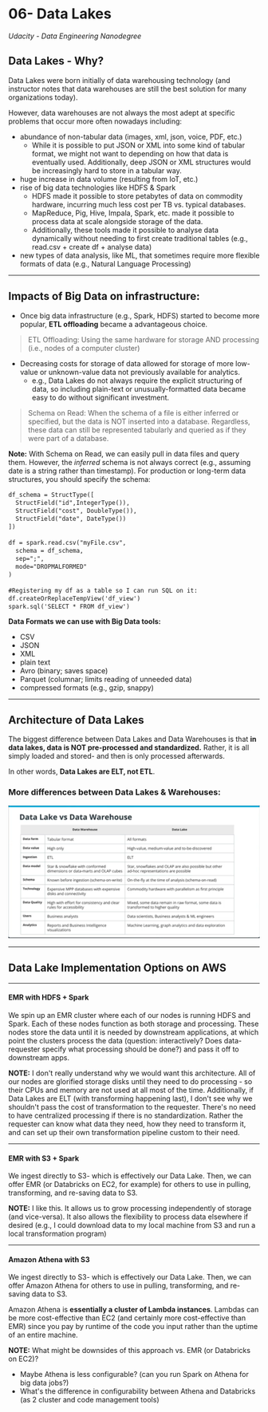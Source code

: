 # 06- Data Lakes
_Udacity - Data Engineering Nanodegree_

## Data Lakes - Why?
Data Lakes were born initially of data warehousing technology (and instructor notes that data warehouses are still the best solution for many organizations today).

However, data warehouses are not always the most adept at specific problems that occur more often nowadays including:
- abundance of non-tabular data (images, xml, json, voice, PDF, etc.)
  - While it is possible to put JSON or XML into some kind of tabular format, we might not want to depending on how that data is eventually used. Additionally, deep JSON or XML structures would be increasingly hard to store in a tabular way.
- huge increase in data volume (resulting from IoT, etc.)
- rise of big data technologies like HDFS & Spark
  - HDFS made it possible to store petabytes of data on commodity hardware, incurring much less cost per TB vs. typical databases.
  - MapReduce, Pig, Hive, Impala, Spark, etc. made it possible to process data at scale alongside storage of the data.
  - Additionally, these tools made it possible to analyse data dynamically without needing to first create traditional tables (e.g., read.csv + create df + analyse data)
- new types of data analysis, like ML, that sometimes require more flexible formats of data (e.g., Natural Language Processing)

---

## Impacts of Big Data on infrastructure:
- Once big data infrastructure (e.g., Spark, HDFS) started to become more popular, **ETL offloading** became a advantageous choice.
>ETL Offloading: Using the same hardware for storage AND processing (i.e., nodes of a computer cluster)
- Decreasing costs for storage of data allowed for storage of more low-value or unknown-value data not previously available for analytics.
  - e.g., Data Lakes do not always require the explicit structuring of data, so including plain-text or unusually-formatted data became easy to do without significant investment.
>Schema on Read: When the schema of a file is either inferred or specified, but the data is NOT inserted into a database. Regardless, these data can still be represented tabularly and queried as if they were part of a database.

**Note:** With Schema on Read, we can easily pull in data files and query them. However, the *inferred* schema is not always correct (e.g., assuming date is a string rather than timestamp). For production or long-term data structures, you should specify the schema:
```
df_schema = StructType([
  StructField("id",IntegerType()),
  StructField("cost", DoubleType()),
  StructField("date", DateType())
])

df = spark.read.csv("myFile.csv",
  schema = df_schema,
  sep=";",
  mode="DROPMALFORMED"
)

#Registering my df as a table so I can run SQL on it:
df.createOrReplaceTempView('df_view')
spark.sql('SELECT * FROM df_view')
```

**Data Formats we can use with Big Data tools:**
- CSV
- JSON
- XML
- plain text
- Avro (binary; saves space)
- Parquet (columnar; limits reading of unneeded data)
- compressed formats (e.g., gzip, snappy)

---

## Architecture of Data Lakes

The biggest difference between Data Lakes and Data Warehouses is that **in data lakes, data is NOT pre-processed and standardized.** Rather, it is all simply loaded and stored- and then is only processed afterwards.

In other words, **Data Lakes are ELT, not ETL**.

### More differences between Data Lakes & Warehouses:

<img src="./media/DataLakeVsWarehouse.png" width=800px>


---

## Data Lake Implementation Options on AWS

---

#### EMR with HDFS + Spark

We spin up an EMR cluster where each of our nodes is running HDFS and Spark. Each of these nodes function as both storage and processing. These nodes store the data until it is needed by downstream applications, at which point the clusters process the data (question: interactively? Does data-requester specify what processing should be done?) and pass it off to downstream apps.

**NOTE:** I don't really understand why we would want this architecture. All of our nodes are glorified storage disks until they need to do processing - so their CPUs and memory are not used at all most of the time. Additionally, if Data Lakes are ELT (with transforming happening last), I don't see why we shouldn't pass the cost of transformation to the requester. There's no need to have centralized processing if there is no standardization. Rather the requester can know what data they need, how they need to transform it, and can set up their own transformation pipeline custom to their need.

---

#### EMR with S3 + Spark

We ingest directly to S3- which is effectively our Data Lake. Then, we can offer EMR (or Databricks on EC2, for example) for others to use in pulling, transforming, and re-saving data to S3.

**NOTE:** I like this. It allows us to grow processing independently of storage (and vice-versa). It also allows the flexibility to process data elsewhere if desired (e.g., I could download data to my local machine from S3 and run a local transformation program)

---

#### Amazon Athena with S3

We ingest directly to S3- which is effectively our Data Lake. Then, we can offer Amazon Athena for others to use in pulling, transforming, and re-saving data to S3.

Amazon Athena is **essentially a cluster of Lambda instances**. Lambdas can be more cost-effective than EC2 (and certainly more cost-effective than EMR) since you pay by runtime of the code you input rather than the uptime of an entire machine.

**NOTE:** What might be downsides of this approach vs. EMR (or Databricks on EC2)?
- Maybe Athena is less configurable? (can you run Spark on Athena for big data jobs?)
- What's the difference in configurability between Athena and Databricks (as 2 cluster and code management tools)

